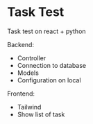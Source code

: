# Task Test
 Task test on react + python

Backend:

- Controller 
- Connection to database
- Models
- Configuration on local

Frontend:
- Tailwind
- Show list of task
